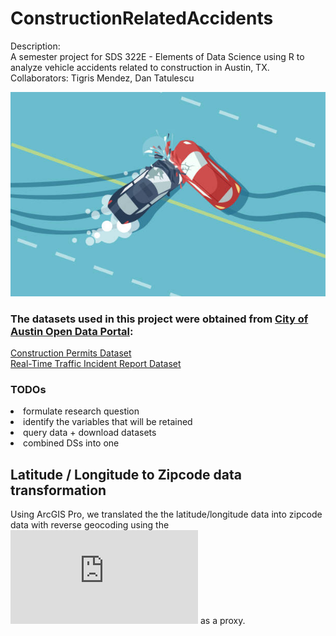 # ConstructionRelatedAccidents
Description: <br>A semester project for SDS 322E - Elements of Data Science using R to analyze vehicle accidents related to construction in Austin, TX.
Collaborators: Tigris Mendez, Dan Tatulescu

![](Images/accident.jpg)

### The datasets used in this project were obtained from [City of Austin Open Data Portal](https://data.austintexas.gov/):
[Construction Permits Dataset](https://data.austintexas.gov/Building-and-Development/Issued-Construction-Permits/3syk-w9eu/about_data)<br>
[Real-Time Traffic Incident Report Dataset](https://data.austintexas.gov/Transportation-and-Mobility/Real-Time-Traffic-Incident-Reports/dx9v-zd7x/about_data)

### TODOs
<li>formulate research question</li>
<li>identify the variables that will be retained</li>
<li>query data + download datasets</li>
<li>combined DSs into one</li>

## Latitude / Longitude to Zipcode data transformation

Using ArcGIS Pro, we translated the the latitude/longitude data into zipcode data with reverse geocoding using the ![Tiger 2024 Shape Files](https://www.census.gov/geographies/mapping-files/time-series/geo/tiger-line-file.html) as a proxy.


